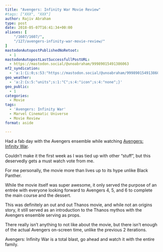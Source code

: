 ```yaml
---
title: "Avengers: Infinity War Movie Review"
#tags: ["XXX", "XXX"]
author: Rajiv Abraham
type: post
date: 2018-05-07T16:41:34+00:00
aliases: [
    "/1607/1607/",
    "/127/avengers-infinity-war-movie-review/"
]
mastodonAutopostPublishedNoRetoot:
  - 1
mastodonAutopostLastSuccessfullPostURL:
  - https://mastodon.social/@unoabraham/99989015491386063
mf2_syndication:
  - 'a:1:{i:0;s:53:"https://mastodon.social/@unoabraham/99989015491386063";}'
geo_weather:
  - 'a:2:{s:5:"units";s:1:"C";s:4:"icon";s:4:"none";}'
geo_public:
  - 1
categories:
  - Movie
tags:
  - 'Avengers: Infinity War'
  - Marvel Cinematic Universe
  - Movie Review
format: aside

---
```

Had a fab day with the Avengers ensemble while watching <a href="https://www.imdb.com/title/tt4154756/" target="_blank" rel="noopener">Avengers: Infinity War</a>.

Couldn’t make it the first week as I was tied up with other “stuff”, but this deservedly gets a must watch vote from me.

For me personally, the movie more than lives up to its hype unlike Black Panther.

While the movie itself was super awesome, it only served the purpose of an entrée with everyone looking forward to Avengers 4, 5, and 6 to complete the main course and the dessert.

This was definitely an out and out Thanos movie, and while not an origins story, it still served as an introduction to the Thanos mythos with the Avengers ensemble serving as props.

There really isn’t anything to not like about the movie, but there isn’t enough of the actual Avengers on-screen time, unlike the previous 2 iterations.

Avengers: Infinity War is a total blast, go ahead and watch it with the entire family.